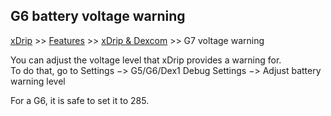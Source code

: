 ## G6 battery voltage warning
[xDrip](../../README.md) >> [Features](../Features_page.md) >> [xDrip & Dexcom](../Dexcom_page.md) >> G7 voltage warning  
  
You can adjust the voltage level that xDrip provides a warning for.  
To do that, go to Settings &#8722;> G5/G6/Dex1 Debug Settings &#8722;> Adjust battery warning level  
  
For a G6, it is safe to set it to 285.  
  
